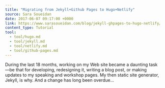 ```yaml
---
title: "Migrating from Jekyll+Github Pages to Hugo+Netlify"
source: Sara Soueidan
date: 2017-06-07 09:17:00 +0000
link: https://www.sarasoueidan.com/blog/jekyll-ghpages-to-hugo-netlify/
content_type: Tutorial
tool:
  - tool/hugo.md
  - tool/jekyll.md
  - tool/netlify.md
  - tool/github-pages.md
---
```

During the last 18 months, working on my Web site became a daunting task—be that for developing, redesigning it, writing a blog post, or making updates to my speaking and workshop pages. My then static site generator, Jekyll, is why. And a change has long been overdue...
